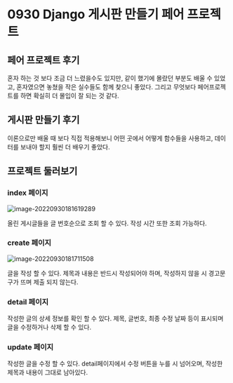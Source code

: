 # 0930 Django 게시판 만들기 페어 프로젝트

## 페어 프로젝트 후기

혼자 하는 것 보다 조금 더 느렸을수도 있지만, 같이 했기에 몰랐던 부분도 배울 수 있었고, 혼자였으면 놓쳤을 작은 실수들도 함께 찾으니 좋았다. 그리고 무엇보다 페어프로젝트를 하면 확실히 더 몰입이 잘 되는 것 같다.

## 게시판 만들기 후기

이론으로만 배울 때 보다 직접 적용해보니 어떤 곳에서 어떻게 함수들을 사용하고, 데이터를 보내야 할지 훨씬 더 배우기 좋았다.

## 프로젝트 둘러보기

### index 페이지

![image-20220930181619289](README.assets/image-20220930181619289.png)

올린 게시글들을 글 번호순으로 조회 할 수 있다. 작성 시간 또한 조회 가능하다.

### create 페이지

![image-20220930181711508](README.assets/image-20220930181711508.png)

글을 작성 할 수 있다. 제목과 내용은 반드시 작성되어야 하며, 작성하지 않을 시 경고문구가 뜨며 제출 되지 않는다.

### detail 페이지

작성한 글의 상세 정보를 확인 할 수 있다. 제목, 글번호, 최종 수정 날짜 등이 표시되며 글을 수정하거나 삭제 할 수 있다.

### update 페이지

작성한 글을 수정 할 수 있다. detail페이지에서 수정 버튼을 누를 시 넘어오며, 작성한 제목과 내용이 그대로 남아있다.

